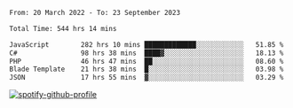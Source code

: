 <!--START_SECTION:waka-->

```txt
From: 20 March 2022 - To: 23 September 2023

Total Time: 544 hrs 14 mins

JavaScript        282 hrs 10 mins █████████████░░░░░░░░░░░░   51.85 %
C#                98 hrs 38 mins  ████▓░░░░░░░░░░░░░░░░░░░░   18.13 %
PHP               46 hrs 47 mins  ██░░░░░░░░░░░░░░░░░░░░░░░   08.60 %
Blade Template    21 hrs 38 mins  █░░░░░░░░░░░░░░░░░░░░░░░░   03.98 %
JSON              17 hrs 55 mins  ▓░░░░░░░░░░░░░░░░░░░░░░░░   03.29 %
```

<!--END_SECTION:waka-->
[![spotify-github-profile](https://spotify-github-profile.vercel.app/api/view?uid=c00zprrvy9xiloa9qnco3hmng&cover_image=true&theme=novatorem&show_offline=false&background_color=121212&bar_color=53b14f&bar_color_cover=false)](https://spotify-github-profile.vercel.app/api/view?uid=c00zprrvy9xiloa9qnco3hmng&redirect=true)



